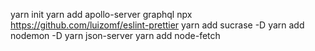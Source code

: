 yarn init
yarn add apollo-server graphql
npx https://github.com/luizomf/eslint-prettier
yarn add sucrase -D
yarn add nodemon -D
yarn json-server
yarn add node-fetch

